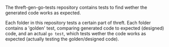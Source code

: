 The threft-gen-go-tests repository contains tests to find wether the generated code works as expected.

Each folder in this repository tests a certain part of threft.
Each folder contains a 'golden' test, comparing generated code to expected (designed) code, and an actual `go test`, which tests wether the code works as expected (actually testing the golden/designed code).